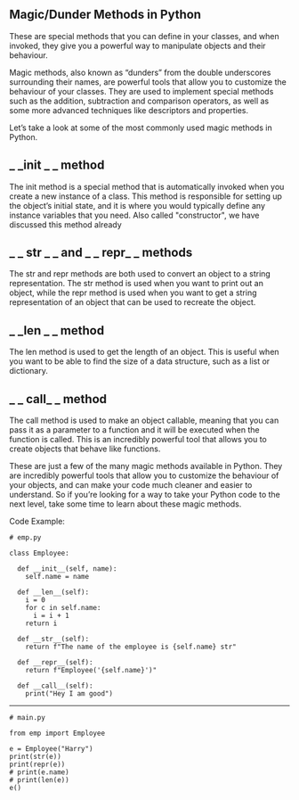 ## Magic/Dunder Methods in Python
These are special methods that you can define in your classes, and when invoked, they give you a powerful way to manipulate objects and their behaviour.

Magic methods, also known as “dunders” from the double underscores surrounding their names, are powerful tools that allow you to customize the behaviour of your classes. They are used to implement special methods such as the addition, subtraction and comparison operators, as well as some more advanced techniques like descriptors and properties.

Let’s take a look at some of the most commonly used magic methods in Python.

_ _init _ _ method
----------------
The init method is a special method that is automatically invoked when you create a new instance of a class. This method is responsible for setting up the object’s initial state, and it is where you would typically define any instance variables that you need. Also called "constructor", we have discussed this method already

_ _ str _ _ and  _ _ repr_ _ methods
----------------------------
The str and repr methods are both used to convert an object to a string representation. The str method is used when you want to print out an object, while the repr method is used when you want to get a string representation of an object that can be used to recreate the object.

_ _len _ _ method
----------------
The len method is used to get the length of an object. This is useful when you want to be able to find the size of a data structure, such as a list or dictionary.

_ _ call_ _ method
-----------------
The call method is used to make an object callable, meaning that you can pass it as a parameter to a function and it will be executed when the function is called. This is an incredibly powerful tool that allows you to create objects that behave like functions.

These are just a few of the many magic methods available in Python. They are incredibly powerful tools that allow you to customize the behaviour of your objects, and can make your code much cleaner and easier to understand. So if you’re looking for a way to take your Python code to the next level, take some time to learn about these magic methods.

Code Example:

```
# emp.py

class Employee:

  def __init__(self, name):
    self.name = name

  def __len__(self):
    i = 0
    for c in self.name:
      i = i + 1
    return i

  def __str__(self):
    return f"The name of the employee is {self.name} str"
    
  def __repr__(self):
    return f"Employee('{self.name}')"

  def __call__(self):
    print("Hey I am good")

```

---
```
# main.py

from emp import Employee

e = Employee("Harry")
print(str(e))
print(repr(e))
# print(e.name)
# print(len(e))
e()
```
